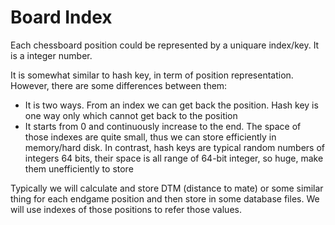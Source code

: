 Board Index
==========

Each chessboard position could be represented by a uniquare index/key. It is a integer number.

It is somewhat similar to hash key, in term of position representation. However, there are some differences between them:
- It is two ways. From an index we can get back the position. Hash key is one way only which cannot get back to the position
- It starts from 0 and continuously increase to the end. The space of those indexes are quite small, thus we can store efficiently in memory/hard disk. In contrast, hash keys are typical random numbers of integers 64 bits, their space is all range of 64-bit integer, so huge, make them unefficiently to store

Typically we will calculate and store DTM (distance to mate) or some similar thing for each endgame position and then store in some database files. We will use indexes of those positions to refer those values.


